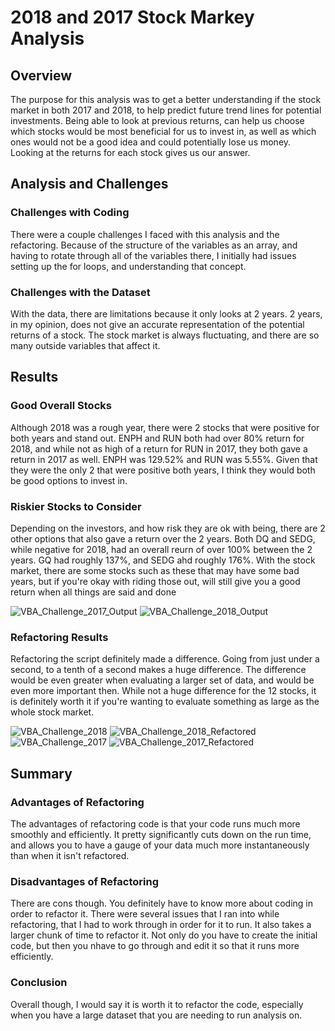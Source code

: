# 2018 and 2017 Stock Markey Analysis

## Overview

The purpose for this analysis was to get a better understanding if the stock market in both 2017 and 2018, to help predict future trend lines for potential investments. Being able to look at previous returns, can help us choose which stocks would be most beneficial for us to invest in, as well as which ones would not be a good idea and could potentially lose us money. Looking at the returns for each stock gives us our answer.

## Analysis and Challenges

### Challenges with Coding
There were a couple challenges I faced with this analysis and the refactoring. Because of the structure of the variables as an array, and having to rotate through all of the variables there, I initially had issues setting up the for loops, and understanding that concept.

### Challenges with the Dataset
With the data, there are limitations because it only looks at 2 years. 2 years, in my opinion, does not give an accurate representation of the potential returns of a stock. The stock market is always fluctuating, and there are so many outside variables that affect it.

## Results

### Good Overall Stocks
Although 2018 was a rough year, there were 2 stocks that were positive for both years and stand out. ENPH and RUN both had over 80% return for 2018, and while not as high of a return for RUN in 2017, they both gave a return in 2017 as well. ENPH was 129.52% and RUN was 5.55%. Given that they were the only 2 that were positive both years, I think they would both be good options to invest in.

### Riskier Stocks to Consider
Depending on the investors, and how risk they are ok with being, there are 2 other options that also gave a return over the 2 years. Both DQ and SEDG, while negative for 2018, had an overall reurn of over 100% between the 2 years. GQ had roughly 137%, and SEDG ahd roughly 176%. With the stock market, there are some stocks such as these that may have some bad years, but if you're okay with riding those out, will still give you a good return when all things are said and done

![VBA_Challenge_2017_Output](https://user-images.githubusercontent.com/116474586/201488402-52811eb3-edb4-449d-9f66-97512ffb9a46.png)
![VBA_Challenge_2018_Output](https://user-images.githubusercontent.com/116474586/201488409-935bf0ac-5e4c-4862-ac68-e6fc43ab7f70.png)


### Refactoring Results
Refactoring the script definitely made a difference. Going from just under a second, to a tenth of a second makes a huge difference. The difference would be even greater when evaluating a larger set of data, and would be even more important then. While not a huge difference for the 12 stocks, it is definitely worth it if you're wanting to evaluate something as large as the whole stock market.

![VBA_Challenge_2018](https://user-images.githubusercontent.com/116474586/201488431-49759b0f-8010-4279-b598-8597e90c73af.png)
![VBA_Challenge_2018_Refactored](https://user-images.githubusercontent.com/116474586/201488435-4365685b-5aab-43b6-bdf5-3c26481e5dd8.png)
![VBA_Challenge_2017](https://user-images.githubusercontent.com/116474586/201488441-edae537c-1669-4a5a-9d25-5a3292110fd6.png)
![VBA_Challenge_2017_Refactored](https://user-images.githubusercontent.com/116474586/201488442-79bfade8-7c4e-4937-9a1d-644321cea1a5.png)


## Summary

### Advantages of Refactoring
The advantages of refactoring code is that your code runs much more smoothly and efficiently. It pretty significantly cuts down on the run time, and allows you to have a gauge of your data much more instantaneously than when it isn't refactored.

### Disadvantages of Refactoring
There are cons though. You definitely have to know more about coding in order to refactor it. There were several issues that I ran into while refactoring, that I had to work through in order for it to run. It also takes a larger chunk of time to refactor it. Not only do you have to create the initial code, but then you nhave to go through and edit it so that it runs more efficiently.

### Conclusion
Overall though, I would say it is worth it to refactor the code, especially when you have a large dataset that you are needing to run analysis on.
